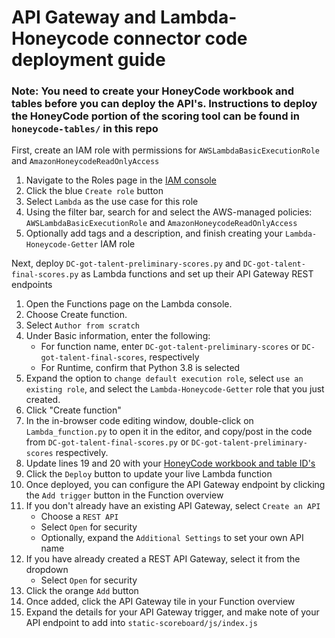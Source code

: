 # API Gateway and Lambda-Honeycode connector code deployment guide

### Note: You need to create your HoneyCode workbook and tables before you can deploy the API's. Instructions to deploy the HoneyCode portion of the scoring tool can be found in `honeycode-tables/` in this repo

First, create an IAM role with permissions for `AWSLambdaBasicExecutionRole` and `AmazonHoneycodeReadOnlyAccess`
1. Navigate to the Roles page in the [IAM console](https://console.aws.amazon.com/iam)
2. Click the blue `Create role` button
3. Select `Lambda` as the use case for this role
4. Using the filter bar, search for and select the AWS-managed policies: `AWSLambdaBasicExecutionRole` and `AmazonHoneycodeReadOnlyAccess`
5. Optionally add tags and a description, and finish creating your `Lambda-Honeycode-Getter` IAM role


Next, deploy `DC-got-talent-preliminary-scores.py` and `DC-got-talent-final-scores.py` as Lambda functions and set up their API Gateway REST endpoints
1. Open the Functions page on the Lambda console.
2. Choose Create function.
3. Select `Author from scratch`
4. Under Basic information, enter the following:
    - For function name, enter `DC-got-talent-preliminary-scores` or `DC-got-talent-final-scores`, respectively
    - For Runtime, confirm that Python 3.8 is selected
5. Expand the option to `change default execution role`, select `use an existing role`, and select the `Lambda-Honeycode-Getter` role that you just created.
6. Click "Create function"
7. In the in-browser code editing window, double-click on `Lambda_function.py` to open it in the editor, and copy/post in the code from `DC-got-talent-final-scores.py` or `DC-got-talent-preliminary-scores` respectively.
8. Update lines 19 and 20 with your [HoneyCode workbook and table ID's](https://docs.aws.amazon.com/honeycode/latest/UserGuide/table-row-operations-arns-and-ids.html)
9. Click the `Deploy` button to update your live Lambda function
10. Once deployed, you can configure the API Gateway endpoint by clicking the `Add trigger` button in the Function overview 
11. If you don't already have an existing API Gateway, select `Create an API`
    - Choose a `REST API`
    - Select `Open` for security
    - Optionally, expand the `Additional Settings` to set your own API name
12. If you have already created a REST API Gateway, select it from the dropdown
    - Select `Open` for security
13. Click the orange `Add` button
14. Once added, click the API Gateway tile in your Function overview
15. Expand the details for your API Gateway trigger, and make note of your API endpoint to add into `static-scoreboard/js/index.js`
